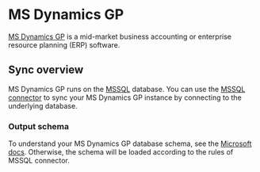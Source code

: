 # MS Dynamics GP

[MS Dynamics GP](https://dynamics.microsoft.com/en-us/gp/)  is a mid-market business accounting or enterprise resource planning (ERP) software. 

## Sync overview

MS Dynamics GP runs on the [MSSQL](https://docs.microsoft.com/en-us/dynamics-nav/installation-considerations-for-microsoft-sql-server) database. You can use the [MSSQL connector](mssql.md) to sync your MS Dynamics GP instance by connecting to the underlying database. 

### Output schema
To understand your MS Dynamics GP database schema, see the [Microsoft docs](https://docs.microsoft.com/en-us/dynamicsax-2012/developer/tables-overview). Otherwise, the schema will be loaded according to the rules of MSSQL connector.  
